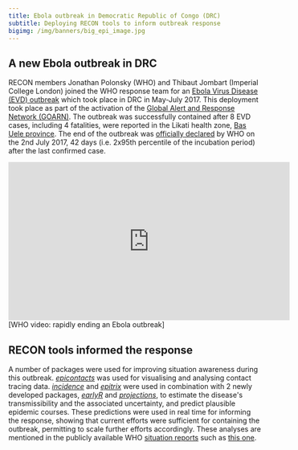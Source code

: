 ```yaml
---
title: Ebola outbreak in Democratic Republic of Congo (DRC)
subtitle: Deploying RECON tools to inform outbreak response
bigimg: /img/banners/big_epi_image.jpg
---
```



## A new Ebola outbreak in DRC

RECON members Jonathan Polonsky (WHO) and Thibaut Jombart (Imperial College
London) joined the WHO response team for an [Ebola Virus Disease (EVD)
outbreak](http://www.afro.who.int/news/ebola-virus-disease-democratic-republic-congo)
which took place in DRC in May-July 2017. This deployment took place as part of
the activation of the [Global Alert and Response Network
(GOARN)](http://www.who.int/ihr/alert_and_response/outbreak-network/en/).  The
outbreak was successfully contained after 8 EVD cases, including 4 fatalities,
were reported in the Likati health zone, [Bas Uele
province](https://en.wikipedia.org/wiki/Bas-Uele).  The end of the outbreak was
[officially
declared](http://www.afro.who.int/news/who-declares-end-ebola-outbreak-democratic-republic-congo)
by WHO on the 2nd July 2017, 42 days (i.e. 2x95th percentile of the incubation
period) after the last confirmed case.


<iframe width="560" height="315" src="https://www.youtube.com/embed/tNZi8MLsMWM?rel=0" frameborder="0" allowfullscreen></iframe>
[WHO video: rapidly ending an Ebola outbreak]



## RECON tools informed the response

A number of packages were used for improving situation awareness during this
outbreak. [*epicontacts*](http://www.repidemicsconsortium.org/epicontacts/) was
used for visualising and analysing contact tracing
data. [*incidence*](http://www.repidemicsconsortium.org/incidence/) and
[*epitrix*](https://github.com/reconhub/epitrix) were used in combination with 2
newly developed packages,
[*earlyR*](http://www.repidemicsconsortium.org/earlyR/) and
[*projections*](https://github.com/reconhub/projections), to estimate the
disease's transmissibility and the associated uncertainty, and predict plausible
epidemic courses. These predictions were used in real time for informing the
response, showing that current efforts were sufficient for containing the
outbreak, permitting to scale further efforts accordingly. These analyses are
mentioned in the publicly available WHO [situation
reports](http://www.afro.who.int/health-topics/ebola-virus-disease) such as
[this
one](http://apps.who.int/iris/bitstream/10665/255615/1/EbolaDRC-01062017.pdf).
